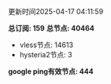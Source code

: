 更新时间2025-04-17 04:11:59

**总订阅: 159**
**总节点: 40464**
- vless节点: 14613
- hysteria2节点: 3

**google ping有效节点: 444**
